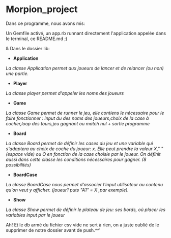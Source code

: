 # Morpion_project

Dans ce programme, nous avons mis:

Un Gemfile activé, un app.rb runnant directement l'application appelée dans le terminal, ce README.md ;)

 & Dans le dossier lib: 
 
  - **Application**
  
*La classe Application permet aux joueurs de lancer et de relancer (ou non) une partie.*

  - **Player**
  
*La classe player permet d'appeler les noms des joueurs*

  - **Game**
  
*La classe Game permet de runner le jeu, elle contiens le nécessaire pour le faire fonctionner : input du des noms des joueurs,choix de la case à cocher,loop des tours,jeu gagnant ou match nul + sortie programme* 

  - **Board**
  
  *La classe Board permet de définir les cases du jeu et une variable qui s'adaptera au choix de coche du joueur: x. Elle peut prendre la valeur X," " (espace vide) ou O en fonction de la case choisie par le joueur. On définit aussi dans cette classe les conditions nécessaires pour gagner.   (8 possibilités)*
  
  - **BoardCase**
  
  *La classe BoardCase nous permet d'associer l'input utilisateur au contenu qu'on veut y afficher. (joueur1 puts "A1" = X ,par exemple).*
  
  - **Show**
  
  *La classe Show permet de définir le plateau de jeu: ses bords, où placer les variables input par le joueur*



Ah! Et le db armé du fichier csv vide ne sert à rien, on a juste oublié de le supprimer de notre dossier avant de push.^^'
